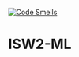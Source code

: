 
[![Code Smells](https://sonarcloud.io/api/project_badges/measure?project=Brauzi35_ISW2-ML&metric=code_smells)](https://sonarcloud.io/summary/new_code?id=Brauzi35_ISW2-ML)

# ISW2-ML
